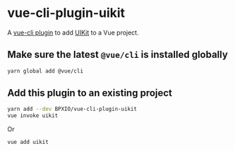# vue-cli-plugin-uikit
A [vue-cli plugin](https://cli.vuejs.org/guide/plugins-and-presets.html) to add [UIKit](https://getuikit.com) to a Vue project.

## Make sure the latest `@vue/cli` is installed globally

```sh
yarn global add @vue/cli
```

## Add this plugin to an existing project

```sh
yarn add --dev BPXIO/vue-cli-plugin-uikit 
vue invoke uikit
```
Or

```sh
vue add uikit
```
